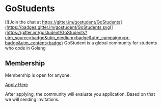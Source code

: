 # GoStudents

[![Join the chat at https://gitter.im/gostudent/GoStudents](https://badges.gitter.im/gostudent/GoStudents.svg)](https://gitter.im/gostudent/GoStudents?utm_source=badge&utm_medium=badge&utm_campaign=pr-badge&utm_content=badge)
GoStudent is a global community for students who code in Golang

## Membership

Membership is open for anyone.

[Apply Here](https://goo.gl/forms/vbTKhPRPay0YmDNv2)

After applying, the community will evaluate you application. Based on that we will sending invitations.
